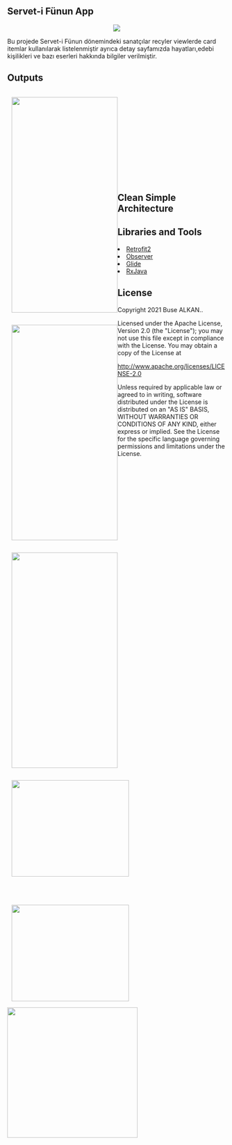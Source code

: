 ## Servet-i Fünun App 
<p align="center"><img src="https://raw.githubusercontent.com/busealkan/h5190059busealkan/master/app/src/main/res/drawable/logo.jpg"/></p>
Bu projede Servet-i Fünun dönemindeki sanatçılar recyler viewlerde card itemlar kullanılarak listelenmiştir ayrıca detay sayfamızda hayatları,edebi kişilikleri ve bazı   eserleri hakkında bilgiler verilmiştir.

## Outputs
<p style="float:left;"><img style="height:496px;width:244px;margin-left:10px;" src="https://raw.githubusercontent.com/busealkan/h5190059busealkan/master/screens/E1_splash.png"/></p>
<p style="float:left;"><img style="height:496px;width:244px;margin-left:10px;" src="https://raw.githubusercontent.com/busealkan/h5190059busealkan/master/screens/E2_liste.png"/></p>
<p style="float:left;"><img style="height:496px;width:244px;margin-left:10px;" src="https://raw.githubusercontent.com/busealkan/h5190059busealkan/master/screens/E3_detay.png"/></p>
<p style="float:left;"><img style="height:222px;width:270px;margin-left:10px;" src="https://raw.githubusercontent.com/busealkan/h5190059busealkan/master/screens/alert_internet.png"/><p> 
<br/><br/><br/><br/><br/><br/><br/><br/><br/><br/><br/><br/>
<p style="float:left;"><img style="height:222px;width:270px;margin-left:10px;margin-top:37px;" src="https://raw.githubusercontent.com/busealkan/h5190059busealkan/master/screens/alert_cikis.png"/></p>

## Clean Simple Architecture
<p><img style="float:left;height:300px;width:300px;" src="https://raw.githubusercontent.com/busealkan/h5190059busealkan/master/images/mvc.png"/></p>

## Libraries and Tools 
<li><a href="https://square.github.io/retrofit/">Retrofit2</a></li>
<li><a href="https://developer.android.com/reference/android/arch/lifecycle/Observer">Observer</a></li> 
<li><a href="https://bumptech.github.io/glide/doc/download-setup.html">Glide</a></li>
<li><a href="https://github.com/ReactiveX/RxJava">RxJava</a></li> 


## License
Copyright 2021 Buse ALKAN..

Licensed under the Apache License, Version 2.0 (the "License");
you may not use this file except in compliance with the License.
You may obtain a copy of the License at

   http://www.apache.org/licenses/LICENSE-2.0

Unless required by applicable law or agreed to in writing, software
distributed under the License is distributed on an "AS IS" BASIS,
WITHOUT WARRANTIES OR CONDITIONS OF ANY KIND, either express or implied.
See the License for the specific language governing permissions and
limitations under the License.
